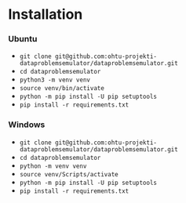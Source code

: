 # Installation

### Ubuntu
* ```git clone git@github.com:ohtu-projekti-dataproblemsemulator/dataproblemsemulator.git```
* ```cd dataproblemsemulator```
* ```python3 -m venv venv```
* ```source venv/bin/activate```
* ```python -m pip install -U pip setuptools```
* ```pip install -r requirements.txt```

### Windows
* ```git clone git@github.com:ohtu-projekti-dataproblemsemulator/dataproblemsemulator.git```
* ```cd dataproblemsemulator```
* ```python -m venv venv```
* ```source venv/Scripts/activate```
* ```python -m pip install -U pip setuptools```
* ```pip install -r requirements.txt```
